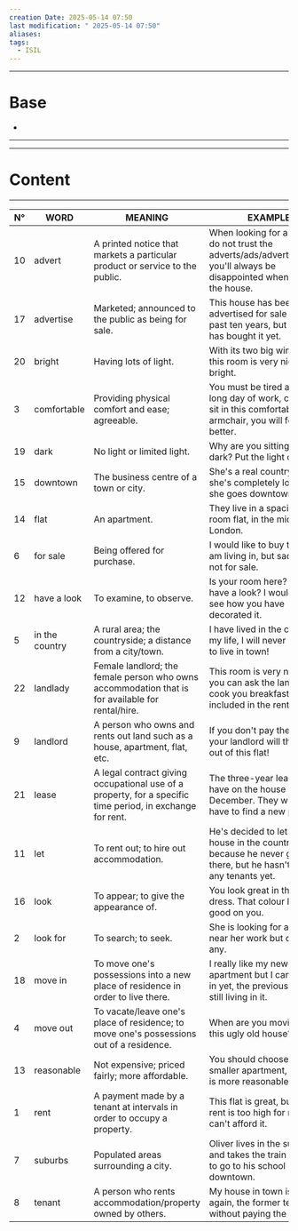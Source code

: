 ```yaml
---
creation Date: 2025-05-14 07:50
last modification: " 2025-05-14 07:50"
aliases: 
tags:
  - ISIL
---
```

___
# Base
- 
___
___
# Content
___

| N°  | WORD           | MEANING                                                                                                   | EXAMPLE                                                                                                                      |
| --- | -------------- | --------------------------------------------------------------------------------------------------------- | ---------------------------------------------------------------------------------------------------------------------------- |
| 10  | advert         | A printed notice that markets a particular product or service to the public.                              | When looking for a house, do not trust the adverts/ads/advertisements, you'll always be disappointed when you see the house. |
| 17  | advertise      | Marketed; announced to the public as being for sale.                                                      | This house has been advertised for sale for the past ten years, but no one has bought it yet.                                |
| 20  | bright         | Having lots of light.                                                                                     | With its two big windows, this room is very nice and bright.                                                                 |
| 3   | comfortable    | Providing physical comfort and ease; agreeable.                                                           | You must be tired after this long day of work, come and sit in this comfortable armchair, you will feel better.              |
| 19  | dark           | No light or limited light.                                                                                | Why are you sitting in the dark? Put the light on!                                                                           |
| 15  | downtown       | The business centre of a town or city.                                                                    | She's a real country girl, she's completely lost when she goes downtown.                                                     |
| 14  | flat           | An apartment.                                                                                             | They live in a spacious five-room flat, in the middle of London.                                                             |
| 6   | for sale       | Being offered for purchase.                                                                               | I would like to buy the flat I am living in, but sadly it's not for sale.                                                    |
| 12  | have a look    | To examine, to observe.                                                                                   | Is your room here? Can I have a look? I would like to see how you have decorated it.                                         |
| 5   | in the country | A rural area; the countryside; a distance from a city/town.                                               | I have lived in the country all my life, I will never be able to live in town!                                               |
| 22  | landlady       | Female landlord; the female person who owns accommodation that is for available for rental/hire.          | This room is very nice, and you can ask the landlady to cook you breakfast, it is included in the rent.                      |
| 9   | landlord       | A person who owns and rents out land such as a house, apartment, flat, etc.                               | If you don't pay the rent, your landlord will throw you out of this flat!                                                    |
| 21  | lease          | A legal contract giving occupational use of a property, for a specific time period, in exchange for rent. | The three-year lease they have on the house expires in December. They will then have to find a new place.                    |
| 11  | let            | To rent out; to hire out accommodation.                                                                   | He's decided to let his house in the countryside because he never goes there, but he hasn't found any tenants yet.           |
| 16  | look           | To appear; to give the appearance of.                                                                     | You look great in that blue dress. That colour looks good on you.                                                            |
| 2   | look for       | To search; to seek.                                                                                       | She is looking for a house near her work but can't find any.                                                                 |
| 18  | move in        | To move one's possessions into a new place of residence in order to live there.                           | I really like my new apartment but I can't move in yet, the previous tenant is still living in it.                           |
| 4   | move out       | To vacate/leave one's place of residence; to move one's possessions out of a residence.                   | When are you moving out of this ugly old house?                                                                              |
| 13  | reasonable     | Not expensive; priced fairly; more affordable.                                                            | You should choose the smaller apartment, the rent is more reasonable.                                                        |
| 1   | rent           | A payment made by a tenant at intervals in order to occupy a property.                                    | This flat is great, but the rent is too high for me, I can't afford it.                                                      |
| 7   | suburbs        | Populated areas surrounding a city.                                                                       | Oliver lives in the suburbs and takes the train everyday to go to his school downtown.                                       |
| 8   | tenant         | A person who rents accommodation/property owned by others.                                                | My house in town is to let again, the former tenant left without paying the rent.                                            |


